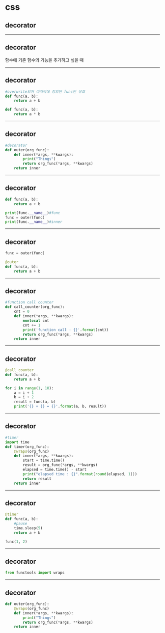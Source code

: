 # css
## decorator
---
## decorator 

함수에 기존 함수의 기능을 추가하고 싶을 때 

---
## decorator 

```python
#overwrite되어 마지막에 정의된 func만 유효
def func(a, b):
    return a + b

def func(a, b):
    return a * b
```

---
## decorator

```python
#decorator
def outer(org_func):
    def inner(*args, **kwargs):
        print("Things")
        return org_func(*args, **kwargs)
    return inner

```
---
## decorator

```python
def func(a, b):
    return a + b

print(func.__name__)#func
func = outer(func)
print(func.__name__)#inner
```
---
## decorator 

```python
func = outer(func)

@outer
def func(a, b):
    return a + b
```
---
## decorator  

```python
#function call counter
def call_counter(org_func):
    cnt = 0
    def inner(*args, **kwargs):
        nonlocal cnt
        cnt += 1
        print('function call : {}'.format(cnt))
        return org_func(*args, **kwargs)
    return inner
```

---
## decorator 

```python
@call_counter
def func(a, b):
    return a + b

for i in range(1, 10):
    a = i + 1
    b = i + 2
    result = func(a, b)
    print('{} + {} = {}'.format(a, b, result))
```
---
## decorator 

```python
#timer
import time
def timer(org_func):
    @wraps(org_func)
    def inner(*args, **kwargs):
        start = time.time()
        result = org_func(*args, **kwargs)
        elapsed = time.time() - start
        print("elapsed time : {}".format(round(elapsed, 1)))
        return result
    return inner
```
---
## decorator 

```python
@timer
def func(a, b):
    #pause
    time.sleep(5)
    return a + b

func(1, 2)
```
---
## decorator 

```python
from functools import wraps
```
---
## decorator 

```python
def outer(org_func):
    @wraps(org_func)
    def inner(*args, **kwargs):
        print("Things")
        return org_func(*args, **kwargs)
    return inner
```








